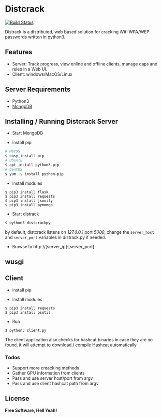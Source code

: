 # Distcrack

[![Build Status](https://travis-ci.org/joemccann/dillinger.svg?branch=master)](https://travis-ci.org/joemccann/dillinger)

Distrack is a distributed, web based solution for cracking Wifi WPA/WEP passwords written in python3. 

## Features
  - Server: Track progress, view online and offline clients, 
  manage caps and rules in a Web UI.
  - Client: windows/MacOS/Linux

## Server Requirements

- Python3
- [MongoDB](https://www.mongodb.com/)

## Installing / Running Distcrack Server

- Start MongoDB

- Install pip

```sh
# MacOS
$ easy_install pip 
# Ubuntu
$ apt install python3-pip
# CentOS
$ yum -y install python-pip
```

- Install modules
```
$ pip3 install flask
$ pip3 install requests
$ pip3 install jsonify
$ pip3 install pymongo
```

- Start distrack

```bash
$ python3 distcrackpy
```

by default, distcrack listens on *127.0.0.1* port *5000*, change the `server_host` and `server_port` variables in distrack.py if needed.

- Browse to http://[server_ip]:[server_port]

## wusgi

## Client

- Install pip

- Install modules
```
$ pip3 install requests
$ pip3 install psutil
```

- Run
```bash
$ python3 client.py
```

The client application also checks for hashcat binaries 
in case they are no found, it will attempt to download / compile Hashcat automatically


### Todos

 - Support more creacking methods
 - Gather GPU information from clients
 - Pass and use server host/port from argv
 - Pass and use client hashcat path from argv

License
----




**Free Software, Hell Yeah!**
